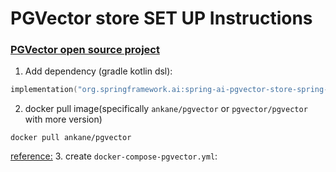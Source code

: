 PGVector store SET UP Instructions
==================================

### [PGVector open source project](https://github.com/pgvector/pgvector)


1. Add dependency (gradle kotlin dsl):
```kotlin dsl
implementation("org.springframework.ai:spring-ai-pgvector-store-spring-boot-starter")
```
2. docker pull image(specifically `ankane/pgvector` or `pgvector/pgvector` with more version)
```cli
docker pull ankane/pgvector
```
[reference:](https://docs.haystack.deepset.ai/docs/pgvectordocumentstore)
3. create `docker-compose-pgvector.yml`:
```yaml

```
